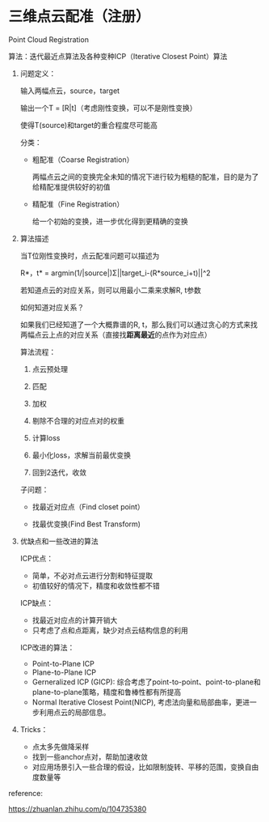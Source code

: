 # 三维点云配准（注册）

Point Cloud Registration

算法：迭代最近点算法及各种变种ICP（Iterative Closest Point）算法



1. 问题定义：

   输入两幅点云，source，target

   输出一个T = [R|t]（考虑刚性变换，可以不是刚性变换）

   使得T(source)和target的重合程度尽可能高

   

   分类：

   - 粗配准（Coarse Registration）

     两幅点云之间的变换完全未知的情况下进行较为粗糙的配准，目的是为了给精配准提供较好的初值

   - 精配准（Fine Registration）

     给一个初始的变换，进一步优化得到更精确的变换

     

2. 算法描述

   当T位刚性变换时，点云配准问题可以描述为

   R*，t\* = argmin(1/|source|)Σ||target_i-(R\*source_i+t)||^2

   

   若知道点云的对应关系，则可以用最小二乘来求解R, t参数

   如何知道对应关系？

   如果我们已经知道了一个大概靠谱的R, t，那么我们可以通过贪心的方式来找两幅点云上点的对应关系（直接找**距离最近**的点作为对应点）

   

   

   算法流程：

   1. 点云预处理

   2. 匹配

   3. 加权

   4. 剔除不合理的对应点对的权重

   5. 计算loss

   6. 最小化loss，求解当前最优变换

   7. 回到2迭代，收敛

   

   子问题：

   - 找最近对应点（Find closet point）

     

   - 找最优变换(Find Best Transform)

   

3. 优缺点和一些改进的算法

   ICP优点：

   - 简单，不必对点云进行分割和特征提取
   - 初值较好的情况下，精度和收敛性都不错

   ICP缺点：

   - 找最近对应点的计算开销大
   - 只考虑了点和点距离，缺少对点云结构信息的利用

   ICP改进的算法：

   - Point-to-Plane ICP
   - Plane-to-Plane ICP
   - Gerneralized ICP (GICP): 综合考虑了point-to-point、point-to-plane和plane-to-plane策略，精度和鲁棒性都有所提高
   - Normal Iterative Closest Point(NICP), 考虑法向量和局部曲率，更进一步利用点云的局部信息。

   

   

   

4. Tricks：

   - 点太多先做降采样
   - 找到一些anchor点对，帮助加速收敛
   - 对应用场景引入一些合理的假设，比如限制旋转、平移的范围，变换自由度数量等



reference:

https://zhuanlan.zhihu.com/p/104735380